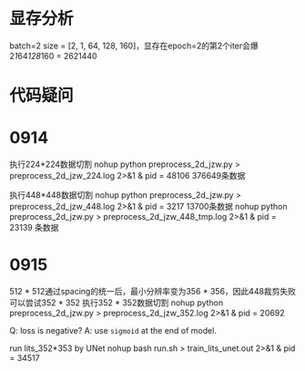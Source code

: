 # 显存分析
batch=2
size = [2, 1, 64, 128, 160]，显存在epoch=2的第2个iter会爆
2*1*64*128*160 = 2621440

# 代码疑问

# 0914
执行224*224数据切割
nohup python preprocess_2d_jzw.py > preprocess_2d_jzw_224.log 2>&1 &
pid = 48106
376649条数据

执行448*448数据切割
nohup python preprocess_2d_jzw.py > preprocess_2d_jzw_448.log 2>&1 &
pid = 3217
13700条数据
nohup python preprocess_2d_jzw.py > preprocess_2d_jzw_448_tmp.log 2>&1 &
pid = 23139
条数据

# 0915
512 * 512通过spacing的统一后，最小分辨率变为356 * 356，因此448裁剪失败
可以尝试352 * 352
执行352 * 352数据切割
nohup python preprocess_2d_jzw.py > preprocess_2d_jzw_352.log 2>&1 &
pid = 20692

Q: loss is negative?
A: use `sigmoid` at the end of model.

run lits_352*353 by UNet
nohup bash run.sh > train_lits_unet.out 2>&1 &
pid = 34517